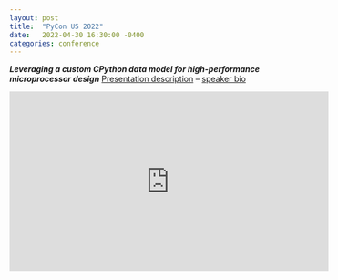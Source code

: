 ```yaml
---
layout: post
title:  "PyCon US 2022"
date:   2022-04-30 16:30:00 -0400
categories: conference
---
```


***Leveraging a custom CPython data model for high-performance microprocessor design***
[Presentation description](https://us.pycon.org/2022/schedule/presentation/56/)
– [speaker bio](https://us.pycon.org/2022/speaker/profile/60/index.html)


<iframe width="560" height="315" src="https://www.youtube.com/embed/mbssZpB7U50?si=6toeWhYZGy4h161k" title="YouTube video player" frameborder="0" allow="accelerometer; autoplay; clipboard-write; encrypted-media; gyroscope; picture-in-picture; web-share" referrerpolicy="strict-origin-when-cross-origin" allowfullscreen></iframe>

